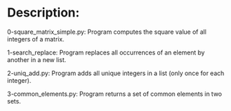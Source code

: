 # Description:

0-square_matrix_simple.py: Program computes the square value of all integers of a matrix.

1-search_replace: Program replaces all occurrences of an element by another in a new list.

2-uniq_add.py: Program adds all unique integers in a list (only once for each integer).

3-common_elements.py: Program returns a set of common elements in two sets.

